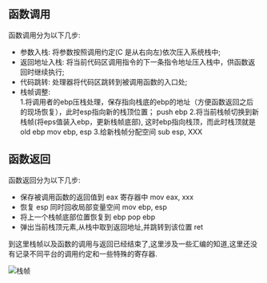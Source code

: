 
## 函数调用
函数调用分为以下几步:

* 参数入栈: 将参数按照调用约定(C 是从右向左)依次压入系统栈中;
* 返回地址入栈: 将当前代码区调用指令的下一条指令地址压入栈中，供函数返回时继续执行;
* 代码跳转: 处理器将代码区跳转到被调用函数的入口处;
* 栈帧调整:  
1.将调用者的ebp压栈处理，保存指向栈底的ebp的地址（方便函数返回之后的现场恢复），此时esp指向新的栈顶位置； push ebp 
2.将当前栈帧切换到新栈帧(将eps值装入ebp，更新栈帧底部), 这时ebp指向栈顶，而此时栈顶就是old ebp  mov ebp, esp 
3.给新栈帧分配空间 sub esp, XXX

## 函数返回
函数返回分为以下几步:

* 保存被调用函数的返回值到 eax 寄存器中 mov eax, xxx
* 恢复 esp 同时回收局部变量空间 mov ebp, esp
* 将上一个栈帧底部位置恢复到 ebp pop ebp
* 弹出当前栈顶元素,从栈中取到返回地址,并跳转到该位置 ret

到这里栈帧以及函数的调用与返回已经结束了,这里涉及一些汇编的知道,这里还没有记录不同平台的调用约定和一些特殊的寄存器.

![栈帧](https://segmentfault.com/img/remote/1460000007977465)